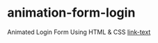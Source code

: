 # animation-form-login
Animated Login Form Using HTML &amp; CSS
[link-text](https://mohammad-zrar.github.io/animation-form-login/)
